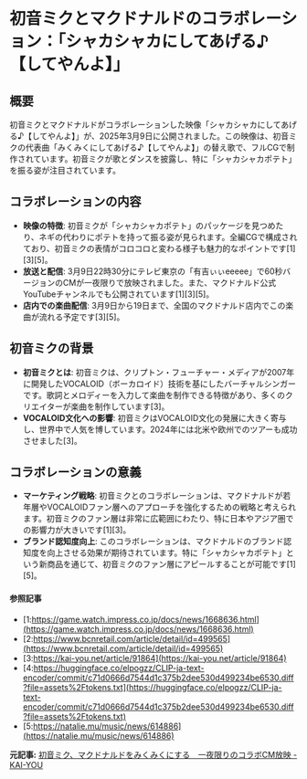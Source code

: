 # 初音ミクとマクドナルドのコラボレーション：「シャカシャカにしてあげる♪【してやんよ】」
## 概要

初音ミクとマクドナルドがコラボレーションした映像「シャカシャカにしてあげる♪【してやんよ】」が、2025年3月9日に公開されました。この映像は、初音ミクの代表曲「みくみくにしてあげる♪【してやんよ】」の替え歌で、フルCGで制作されています。初音ミクが歌とダンスを披露し、特に「シャカシャカポテト」を振る姿が注目されています。

## コラボレーションの内容

- **映像の特徴**: 初音ミクが「シャカシャカポテト」のパッケージを見つめたり、ネギの代わりにポテトを持って振る姿が見られます。全編CGで構成されており、初音ミクの表情がコロコロと変わる様子も魅力的なポイントです[1][3][5]。
- **放送と配信**: 3月9日22時30分にテレビ東京の「有吉ぃぃeeeee」で60秒バージョンのCMが一夜限りで放映されました。また、マクドナルド公式YouTubeチャンネルでも公開されています[1][3][5]。
- **店内での楽曲配信**: 3月9日から19日まで、全国のマクドナルド店内でこの楽曲が流れる予定です[3][5]。

## 初音ミクの背景

- **初音ミクとは**: 初音ミクは、クリプトン・フューチャー・メディアが2007年に開発したVOCALOID（ボーカロイド）技術を基にしたバーチャルシンガーです。歌詞とメロディーを入力して楽曲を制作できる特徴があり、多くのクリエイターが楽曲を制作しています[3]。
- **VOCALOID文化への影響**: 初音ミクはVOCALOID文化の発展に大きく寄与し、世界中で人気を博しています。2024年には北米や欧州でのツアーも成功させました[3]。

## コラボレーションの意義

- **マーケティング戦略**: 初音ミクとのコラボレーションは、マクドナルドが若年層やVOCALOIDファン層へのアプローチを強化するための戦略と考えられます。初音ミクのファン層は非常に広範囲にわたり、特に日本やアジア圏での影響力が大きいです[1][3]。
- **ブランド認知度向上**: このコラボレーションは、マクドナルドのブランド認知度を向上させる効果が期待されています。特に「シャカシャカポテト」という新商品を通じて、初音ミクのファン層にアピールすることが可能です[1][5]。

#### 参照記事
- [1:https://game.watch.impress.co.jp/docs/news/1668636.html](https://game.watch.impress.co.jp/docs/news/1668636.html)
- [2:https://www.bcnretail.com/article/detail/id=499565](https://www.bcnretail.com/article/detail/id=499565)
- [3:https://kai-you.net/article/91864](https://kai-you.net/article/91864)
- [4:https://huggingface.co/elpogzz/CLIP-ja-text-encoder/commit/c71d0666d7544d1c375b2dee530d499234be6530.diff?file=assets%2Ftokens.txt](https://huggingface.co/elpogzz/CLIP-ja-text-encoder/commit/c71d0666d7544d1c375b2dee530d499234be6530.diff?file=assets%2Ftokens.txt)
- [5:https://natalie.mu/music/news/614886](https://natalie.mu/music/news/614886)


**元記事:** [
 初音ミク、マクドナルドをみくみくにする　一夜限りのコラボCM放映 - KAI-YOU ](https://kai-you.net/article/91864)